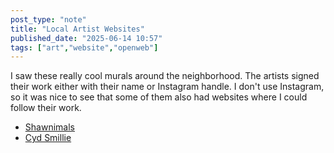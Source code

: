 ```yaml
---
post_type: "note" 
title: "Local Artist Websites"
published_date: "2025-06-14 10:57"
tags: ["art","website","openweb"]
---
```


I saw these really cool murals around the neighborhood. The artists signed their work either with their name or Instagram handle. I don't use Instagram, so it was nice to see that some of them also had websites where I could follow their work. 

- [Shawnimals](https://www.shawnimals.com/)
- [Cyd Smillie](https://cydsmillie.com/)